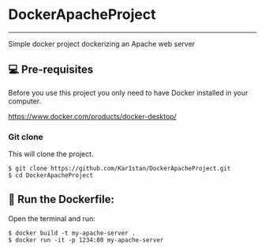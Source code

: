 # DockerApacheProject
***
Simple docker project dockerizing an Apache web server

## 💻 Pre-requisites

Before you use this project you only need to have Docker installed in your computer.

https://www.docker.com/products/docker-desktop/

### Git clone
This will clone the project.
```
$ git clone https://github.com/Kar1stan/DockerApacheProject.git
$ cd DockerApacheProject
```

## 🚀 Run the Dockerfile: 
Open the terminal and run:
```
$ docker build -t my-apache-server .
$ docker run -it -p 1234:80 my-apache-server
```

